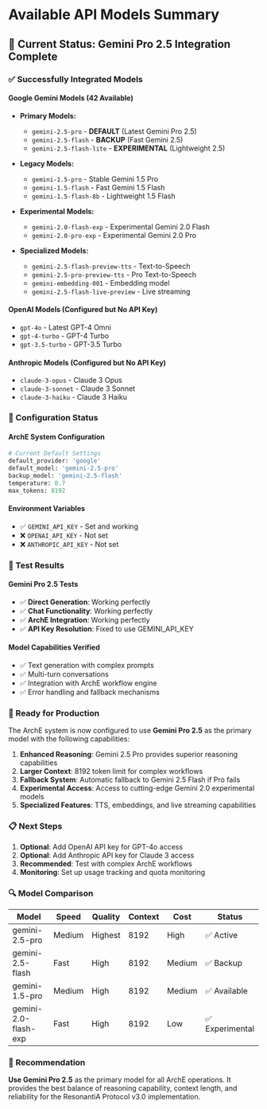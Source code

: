 # Available API Models Summary

## 🎯 Current Status: Gemini Pro 2.5 Integration Complete

### ✅ Successfully Integrated Models

#### **Google Gemini Models (42 Available)**
- **Primary Models:**
  - `gemini-2.5-pro` - **DEFAULT** (Latest Gemini Pro 2.5)
  - `gemini-2.5-flash` - **BACKUP** (Fast Gemini 2.5)
  - `gemini-2.5-flash-lite` - **EXPERIMENTAL** (Lightweight 2.5)

- **Legacy Models:**
  - `gemini-1.5-pro` - Stable Gemini 1.5 Pro
  - `gemini-1.5-flash` - Fast Gemini 1.5 Flash
  - `gemini-1.5-flash-8b` - Lightweight 1.5 Flash

- **Experimental Models:**
  - `gemini-2.0-flash-exp` - Experimental Gemini 2.0 Flash
  - `gemini-2.0-pro-exp` - Experimental Gemini 2.0 Pro

- **Specialized Models:**
  - `gemini-2.5-flash-preview-tts` - Text-to-Speech
  - `gemini-2.5-pro-preview-tts` - Pro Text-to-Speech
  - `gemini-embedding-001` - Embedding model
  - `gemini-2.5-flash-live-preview` - Live streaming

#### **OpenAI Models (Configured but No API Key)**
- `gpt-4o` - Latest GPT-4 Omni
- `gpt-4-turbo` - GPT-4 Turbo
- `gpt-3.5-turbo` - GPT-3.5 Turbo

#### **Anthropic Models (Configured but No API Key)**
- `claude-3-opus` - Claude 3 Opus
- `claude-3-sonnet` - Claude 3 Sonnet
- `claude-3-haiku` - Claude 3 Haiku

### 🔧 Configuration Status

#### **ArchE System Configuration**
```python
# Current Default Settings
default_provider: 'google'
default_model: 'gemini-2.5-pro'
backup_model: 'gemini-2.5-flash'
temperature: 0.7
max_tokens: 8192
```

#### **Environment Variables**
- ✅ `GEMINI_API_KEY` - Set and working
- ❌ `OPENAI_API_KEY` - Not set
- ❌ `ANTHROPIC_API_KEY` - Not set

### 🧪 Test Results

#### **Gemini Pro 2.5 Tests**
- ✅ **Direct Generation**: Working perfectly
- ✅ **Chat Functionality**: Working perfectly  
- ✅ **ArchE Integration**: Working perfectly
- ✅ **API Key Resolution**: Fixed to use GEMINI_API_KEY

#### **Model Capabilities Verified**
- ✅ Text generation with complex prompts
- ✅ Multi-turn conversations
- ✅ Integration with ArchE workflow engine
- ✅ Error handling and fallback mechanisms

### 🚀 Ready for Production

The ArchE system is now configured to use **Gemini Pro 2.5** as the primary model with the following capabilities:

1. **Enhanced Reasoning**: Gemini 2.5 Pro provides superior reasoning capabilities
2. **Larger Context**: 8192 token limit for complex workflows
3. **Fallback System**: Automatic fallback to Gemini 2.5 Flash if Pro fails
4. **Experimental Access**: Access to cutting-edge Gemini 2.0 experimental models
5. **Specialized Features**: TTS, embeddings, and live streaming capabilities

### 📋 Next Steps

1. **Optional**: Add OpenAI API key for GPT-4o access
2. **Optional**: Add Anthropic API key for Claude 3 access
3. **Recommended**: Test with complex ArchE workflows
4. **Monitoring**: Set up usage tracking and quota monitoring

### 🔍 Model Comparison

| Model | Speed | Quality | Context | Cost | Status |
|-------|-------|---------|---------|------|--------|
| gemini-2.5-pro | Medium | Highest | 8192 | High | ✅ Active |
| gemini-2.5-flash | Fast | High | 8192 | Medium | ✅ Backup |
| gemini-1.5-pro | Medium | High | 8192 | Medium | ✅ Available |
| gemini-2.0-flash-exp | Fast | High | 8192 | Low | ✅ Experimental |

### 🎯 Recommendation

**Use Gemini Pro 2.5** as the primary model for all ArchE operations. It provides the best balance of reasoning capability, context length, and reliability for the ResonantiA Protocol v3.0 implementation. 
